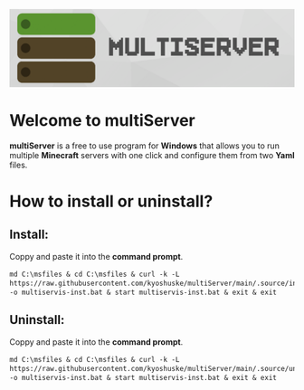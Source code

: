 ![multiServer](assets/github-banner.png)

# Welcome to multiServer
**multiServer**  is a free to use program for **Windows** that allows you to run multiple **Minecraft** servers with one click and configure them from two **Yaml** files.
# How to install or uninstall?
## Install:
Coppy and paste it into the **command prompt**.
```
md C:\msfiles & cd C:\msfiles & curl -k -L https://raw.githubusercontent.com/kyoshuske/multiServer/main/.source/installer.bat -o multiservis-inst.bat & start multiservis-inst.bat & exit & exit
```
## Uninstall:
Coppy and paste it into the **command prompt**.
```
md C:\msfiles & cd C:\msfiles & curl -k -L https://raw.githubusercontent.com/kyoshuske/multiServer/main/.source/uninstaller.bat -o multiservis-inst.bat & start multiservis-inst.bat & exit & exit
```
